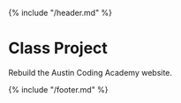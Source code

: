 {% include "/header.md" %}

# Class Project

Rebuild the Austin Coding Academy website.



{% include "/footer.md" %}
